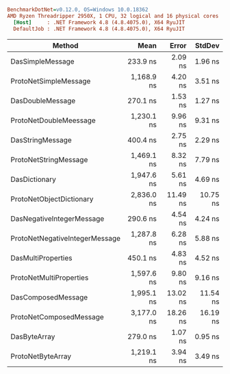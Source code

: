 ``` ini

BenchmarkDotNet=v0.12.0, OS=Windows 10.0.18362
AMD Ryzen Threadripper 2950X, 1 CPU, 32 logical and 16 physical cores
  [Host]     : .NET Framework 4.8 (4.8.4075.0), X64 RyuJIT
  DefaultJob : .NET Framework 4.8 (4.8.4075.0), X64 RyuJIT


```
|                         Method |       Mean |    Error |   StdDev |
|------------------------------- |-----------:|---------:|---------:|
|               DasSimpleMessage |   233.9 ns |  2.09 ns |  1.96 ns |
|          ProtoNetSimpleMessage | 1,168.9 ns |  4.20 ns |  3.51 ns |
|               DasDoubleMessage |   270.1 ns |  1.53 ns |  1.27 ns |
|         ProtoNetDoubleMeessage | 1,230.1 ns |  9.96 ns |  9.31 ns |
|               DasStringMessage |   400.4 ns |  2.75 ns |  2.29 ns |
|          ProtoNetStringMessage | 1,469.1 ns |  8.32 ns |  7.79 ns |
|                  DasDictionary | 1,947.6 ns |  5.61 ns |  4.69 ns |
|       ProtoNetObjectDictionary | 2,836.0 ns | 11.49 ns | 10.75 ns |
|      DasNegativeIntegerMessage |   290.6 ns |  4.54 ns |  4.24 ns |
| ProtoNetNegativeIntegerMessage | 1,287.8 ns |  6.28 ns |  5.88 ns |
|             DasMultiProperties |   450.1 ns |  4.83 ns |  4.52 ns |
|        ProtoNetMultiProperties | 1,597.6 ns |  9.80 ns |  9.16 ns |
|             DasComposedMessage | 1,995.1 ns | 13.02 ns | 11.54 ns |
|        ProtoNetComposedMessage | 3,177.0 ns | 18.26 ns | 16.19 ns |
|                   DasByteArray |   279.0 ns |  1.07 ns |  0.95 ns |
|              ProtoNetByteArray | 1,219.1 ns |  3.94 ns |  3.49 ns |
